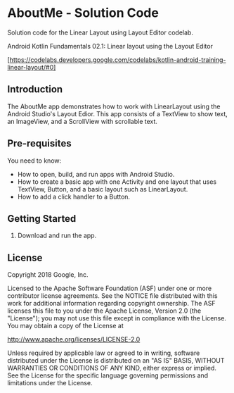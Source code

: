 AboutMe - Solution Code
=======================

Solution code for the Linear Layout using Layout Editor codelab.

Android Kotlin Fundamentals 02.1: Linear layout using the Layout Editor

[https://codelabs.developers.google.com/codelabs/kotlin-android-training-linear-layout/#0]

Introduction
------------
The AboutMe app demonstrates how to work with LinearLayout
using the Android Studio's Layout Edior.
This app consists of a TextView to show  text,
an ImageView, and a ScrollView with scrollable text.

Pre-requisites
--------------

You need to know:

- How to open, build, and run apps with Android Studio.
- How to create a basic app with one Activity and one layout that uses
  TextView, Button, and a basic layout such as LinearLayout.
- How to add a click handler to a Button.

Getting Started
---------------

1. Download and run the app.

License
-------

Copyright 2018 Google, Inc.

Licensed to the Apache Software Foundation (ASF) under one or more contributor
license agreements.  See the NOTICE file distributed with this work for
additional information regarding copyright ownership.  The ASF licenses this
file to you under the Apache License, Version 2.0 (the "License"); you may not
use this file except in compliance with the License.  You may obtain a copy of
the License at

  http://www.apache.org/licenses/LICENSE-2.0

Unless required by applicable law or agreed to in writing, software
distributed under the License is distributed on an "AS IS" BASIS, WITHOUT
WARRANTIES OR CONDITIONS OF ANY KIND, either express or implied.  See the
License for the specific language governing permissions and limitations under
the License.